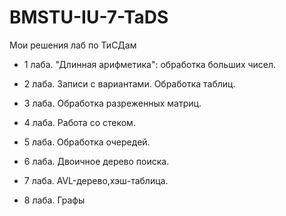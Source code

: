 # BMSTU-IU-7-TaDS
Мои решения лаб по ТиСДам

- 1 лаба. "Длинная арифметика": обработка больших чисел.

- 2 лаба. Записи с вариантами. Обработка таблиц.

- 3 лаба. Обработка разреженных матриц.

- 4 лаба. Работа со стеком.

- 5 лаба. Обработка очередей.

- 6 лаба. Двоичное дерево поиска. 

- 7 лаба. AVL-дерево,хэш-таблица.

- 8 лаба. Графы
